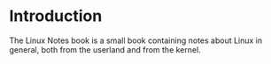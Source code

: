 # Introduction

The Linux Notes book is a small book containing notes about Linux in general,
both from the userland and from the kernel.
